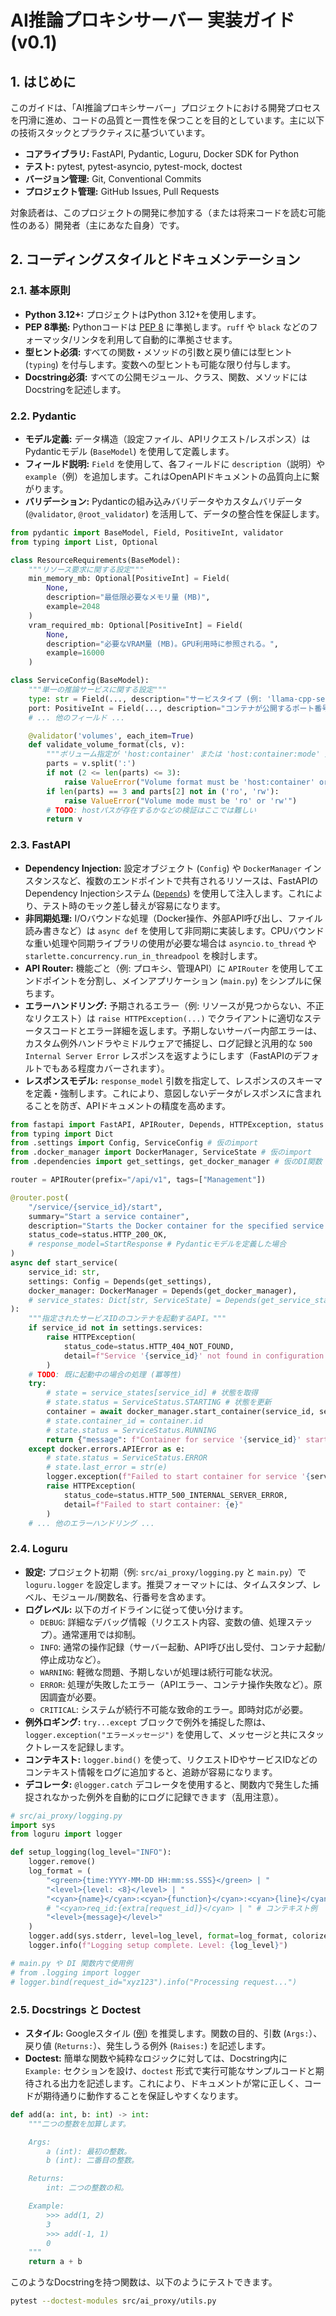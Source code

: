 # AI推論プロキシサーバー 実装ガイド (v0.1)

## 1. はじめに

このガイドは、「AI推論プロキシサーバー」プロジェクトにおける開発プロセスを円滑に進め、コードの品質と一貫性を保つことを目的としています。主に以下の技術スタックとプラクティスに基づいています。

* **コアライブラリ:** FastAPI, Pydantic, Loguru, Docker SDK for Python
* **テスト:** pytest, pytest-asyncio, pytest-mock, doctest
* **バージョン管理:** Git, Conventional Commits
* **プロジェクト管理:** GitHub Issues, Pull Requests

対象読者は、このプロジェクトの開発に参加する（または将来コードを読む可能性のある）開発者（主にあなた自身）です。

## 2. コーディングスタイルとドキュメンテーション

### 2.1. 基本原則

* **Python 3.12+:** プロジェクトはPython 3.12+を使用します。
* **PEP 8準拠:** Pythonコードは [PEP 8](https://peps.python.org/pep-0008/) に準拠します。`ruff` や `black` などのフォーマッタ/リンタを利用して自動的に準拠させます。
* **型ヒント必須:** すべての関数・メソッドの引数と戻り値には型ヒント (`typing`) を付与します。変数への型ヒントも可能な限り付与します。
* **Docstring必須:** すべての公開モジュール、クラス、関数、メソッドにはDocstringを記述します。

### 2.2. Pydantic

* **モデル定義:** データ構造（設定ファイル、APIリクエスト/レスポンス）はPydanticモデル (`BaseModel`) を使用して定義します。
* **フィールド説明:** `Field` を使用して、各フィールドに `description`（説明）や `example`（例）を追加します。これはOpenAPIドキュメントの品質向上に繋がります。
* **バリデーション:** Pydanticの組み込みバリデータやカスタムバリデータ (`@validator`, `@root_validator`) を活用して、データの整合性を保証します。

```python
from pydantic import BaseModel, Field, PositiveInt, validator
from typing import List, Optional

class ResourceRequirements(BaseModel):
    """リソース要求に関する設定"""
    min_memory_mb: Optional[PositiveInt] = Field(
        None,
        description="最低限必要なメモリ量 (MB)",
        example=2048
    )
    vram_required_mb: Optional[PositiveInt] = Field(
        None,
        description="必要なVRAM量 (MB)。GPU利用時に参照される。",
        example=16000
    )

class ServiceConfig(BaseModel):
    """単一の推論サービスに関する設定"""
    type: str = Field(..., description="サービスタイプ (例: 'llama-cpp-server')", example="llama-cpp-server")
    port: PositiveInt = Field(..., description="コンテナが公開するポート番号", example=8080)
    # ... 他のフィールド ...

    @validator('volumes', each_item=True)
    def validate_volume_format(cls, v):
        """ボリューム指定が 'host:container' または 'host:container:mode' 形式か検証"""
        parts = v.split(':')
        if not (2 <= len(parts) <= 3):
            raise ValueError("Volume format must be 'host:container' or 'host:container:mode'")
        if len(parts) == 3 and parts[2] not in ('ro', 'rw'):
            raise ValueError("Volume mode must be 'ro' or 'rw'")
        # TODO: hostパスが存在するかなどの検証はここでは難しい
        return v
```

### 2.3. FastAPI

* **Dependency Injection:** 設定オブジェクト (`Config`) や `DockerManager` インスタンスなど、複数のエンドポイントで共有されるリソースは、FastAPIのDependency Injectionシステム ([`Depends`](https://fastapi.tiangolo.com/tutorial/dependencies/)) を使用して注入します。これにより、テスト時のモック差し替えが容易になります。
* **非同期処理:** I/Oバウンドな処理（Docker操作、外部API呼び出し、ファイル読み書きなど）は `async def` を使用して非同期に実装します。CPUバウンドな重い処理や同期ライブラリの使用が必要な場合は `asyncio.to_thread` や `starlette.concurrency.run_in_threadpool` を検討します。
* **API Router:** 機能ごと（例: プロキシ、管理API）に `APIRouter` を使用してエンドポイントを分割し、メインアプリケーション (`main.py`) をシンプルに保ちます。
* **エラーハンドリング:** 予期されるエラー（例: リソースが見つからない、不正なリクエスト）は `raise HTTPException(...)` でクライアントに適切なステータスコードとエラー詳細を返します。予期しないサーバー内部エラーは、カスタム例外ハンドラやミドルウェアで捕捉し、ログ記録と汎用的な `500 Internal Server Error` レスポンスを返すようにします（FastAPIのデフォルトでもある程度カバーされます）。
* **レスポンスモデル:** `response_model` 引数を指定して、レスポンスのスキーマを定義・強制します。これにより、意図しないデータがレスポンスに含まれることを防ぎ、APIドキュメントの精度を高めます。

```python
from fastapi import FastAPI, APIRouter, Depends, HTTPException, status
from typing import Dict
from .settings import Config, ServiceConfig # 仮のimport
from .docker_manager import DockerManager, ServiceState # 仮のimport
from .dependencies import get_settings, get_docker_manager # 仮のDI関数

router = APIRouter(prefix="/api/v1", tags=["Management"])

@router.post(
    "/service/{service_id}/start",
    summary="Start a service container",
    description="Starts the Docker container for the specified service ID based on the configuration.",
    status_code=status.HTTP_200_OK,
    # response_model=StartResponse # Pydanticモデルを定義した場合
)
async def start_service(
    service_id: str,
    settings: Config = Depends(get_settings),
    docker_manager: DockerManager = Depends(get_docker_manager),
    # service_states: Dict[str, ServiceState] = Depends(get_service_states) # 状態管理のDI
):
    """指定されたサービスIDのコンテナを起動するAPI。"""
    if service_id not in settings.services:
        raise HTTPException(
            status_code=status.HTTP_404_NOT_FOUND,
            detail=f"Service '{service_id}' not found in configuration."
        )
    # TODO: 既に起動中の場合の処理 (冪等性)
    try:
        # state = service_states[service_id] # 状態を取得
        # state.status = ServiceStatus.STARTING # 状態を更新
        container = await docker_manager.start_container(service_id, settings.services[service_id])
        # state.container_id = container.id
        # state.status = ServiceStatus.RUNNING
        return {"message": f"Container for service '{service_id}' started with ID {container.short_id}."}
    except docker.errors.APIError as e:
        # state.status = ServiceStatus.ERROR
        # state.last_error = str(e)
        logger.exception(f"Failed to start container for service '{service_id}'")
        raise HTTPException(
            status_code=status.HTTP_500_INTERNAL_SERVER_ERROR,
            detail=f"Failed to start container: {e}"
        )
    # ... 他のエラーハンドリング ...
```

### 2.4. Loguru

* **設定:** プロジェクト初期（例: `src/ai_proxy/logging.py` と `main.py`）で `loguru.logger` を設定します。推奨フォーマットには、タイムスタンプ、レベル、モジュール/関数名、行番号を含めます。
* **ログレベル:** 以下のガイドラインに従って使い分けます。
  * `DEBUG`: 詳細なデバッグ情報（リクエスト内容、変数の値、処理ステップ）。通常運用では抑制。
  * `INFO`: 通常の操作記録（サーバー起動、API呼び出し受付、コンテナ起動/停止成功など）。
  * `WARNING`: 軽微な問題、予期しないが処理は続行可能な状況。
  * `ERROR`: 処理が失敗したエラー（APIエラー、コンテナ操作失敗など）。原因調査が必要。
  * `CRITICAL`: システムが続行不可能な致命的エラー。即時対応が必要。
* **例外ロギング:** `try...except` ブロックで例外を捕捉した際は、`logger.exception("エラーメッセージ")` を使用して、メッセージと共にスタックトレースを記録します。
* **コンテキスト:** `logger.bind()` を使って、リクエストIDやサービスIDなどのコンテキスト情報をログに追加すると、追跡が容易になります。
* **デコレータ:** `@logger.catch` デコレータを使用すると、関数内で発生した捕捉されなかった例外を自動的にログに記録できます（乱用注意）。

```python
# src/ai_proxy/logging.py
import sys
from loguru import logger

def setup_logging(log_level="INFO"):
    logger.remove()
    log_format = (
        "<green>{time:YYYY-MM-DD HH:mm:ss.SSS}</green> | "
        "<level>{level: <8}</level> | "
        "<cyan>{name}</cyan>:<cyan>{function}</cyan>:<cyan>{line}</cyan> | "
        # "<cyan>req_id:{extra[request_id]}</cyan> | " # コンテキスト例
        "<level>{message}</level>"
    )
    logger.add(sys.stderr, level=log_level, format=log_format, colorize=True)
    logger.info(f"Logging setup complete. Level: {log_level}")

# main.py や DI 関数内で使用例
# from .logging import logger
# logger.bind(request_id="xyz123").info("Processing request...")
```

### 2.5. Docstrings と Doctest

* **スタイル:** Googleスタイル ([例](https://sphinxcontrib-napoleon.readthedocs.io/en/latest/example_google.html)) を推奨します。関数の目的、引数 (`Args:`）、戻り値 (`Returns:`）、発生しうる例外 (`Raises:`) を記述します。
* **Doctest:** 簡単な関数や純粋なロジックに対しては、Docstring内に `Example:` セクションを設け、`doctest` 形式で実行可能なサンプルコードと期待される出力を記述します。これにより、ドキュメントが常に正しく、コードが期待通りに動作することを保証しやすくなります。

```python
def add(a: int, b: int) -> int:
    """二つの整数を加算します。

    Args:
        a (int): 最初の整数。
        b (int): 二番目の整数。

    Returns:
        int: 二つの整数の和。

    Example:
        >>> add(1, 2)
        3
        >>> add(-1, 1)
        0
    """
    return a + b
```

このようなDocstringを持つ関数は、以下のようにテストできます。

```bash
pytest --doctest-modules src/ai_proxy/utils.py
```
